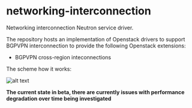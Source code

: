 # networking-interconnection
Networking interconnection Neutron service driver.

The repository hosts an implementation of Openstack drivers to support BGPVPN interconnection to provide the following Openstack extensions:

* BGPVPN cross-region inteconnections

The scheme how it works:

![alt text](https://github.com/sapcc/networking-interconnection/blob/stable/yoga-m3/interconnection-scheme.png?raw=true)

**The current state in beta, there are currently issues with performance degradation over time being investigated**
